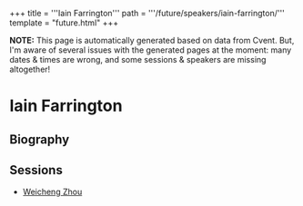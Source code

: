 +++
title = '''Iain Farrington'''
path = '''/future/speakers/iain-farrington/'''
template = "future.html"
+++

<p class="todo">
<strong>NOTE:</strong> This page is automatically generated based on data from Cvent.
But, I'm aware of several issues with the generated pages at the moment:
many dates & times are wrong, and some sessions & speakers are missing altogether!
</p>

<h1>Iain Farrington</h1>
<h2>Biography</h2>
<p></p>
<h2>Sessions</h2>
<ul><li><a href="/future/sessions/weicheng-zhou/">Weicheng Zhou</a></li>

